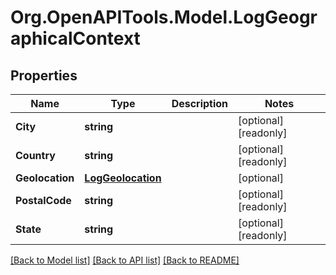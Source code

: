 # Org.OpenAPITools.Model.LogGeographicalContext

## Properties

Name | Type | Description | Notes
------------ | ------------- | ------------- | -------------
**City** | **string** |  | [optional] [readonly] 
**Country** | **string** |  | [optional] [readonly] 
**Geolocation** | [**LogGeolocation**](LogGeolocation.md) |  | [optional] 
**PostalCode** | **string** |  | [optional] [readonly] 
**State** | **string** |  | [optional] [readonly] 

[[Back to Model list]](../README.md#documentation-for-models) [[Back to API list]](../README.md#documentation-for-api-endpoints) [[Back to README]](../README.md)

